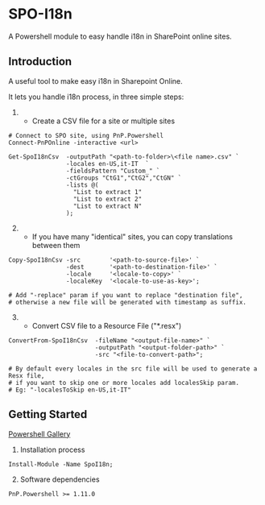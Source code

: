 # SPO-I18n
A Powershell module to easy handle i18n in SharePoint online sites.

## Introduction 
A useful tool to make easy i18n in Sharepoint Online. 

It lets you handle i18n process, in three simple steps:

1. - Create a CSV file for a site or multiple sites  
  ```Ps1
  # Connect to SPO site, using PnP.Powershell
  Connect-PnPOnline -interactive <url>

  Get-SpoI18nCsv  -outputPath "<path-to-folder>\<file name>.csv" `
                  -locales en-US,it-IT  `
                  -fieldsPattern "Custom_" `
                  -ctGroups "CtG1","CtG2","CtGN" `
                  -lists @(
                    "List to extract 1"
                    "List to extract 2"
                    "List to extract N"
                  );
  ```

2. - If you have many "identical" sites, you can copy translations between them  
```Ps1
Copy-SpoI18nCsv -src        '<path-to-source-file>' `
                -dest       '<path-to-destination-file>' `
                -locale     '<locale-to-copy>' `
                -localeKey  '<locale-to-use-as-key>';

# Add "-replace" param if you want to replace "destination file", 
# otherwise a new file will be generated with timestamp as suffix.
```

3. - Convert CSV file to a Resource File ("*.resx")
```PS1
ConvertFrom-SpoI18nCsv  -fileName "<output-file-name>" `
                        -outputPath "<output-folder-path>" `
                        -src "<file-to-convert-path>";

# By default every locales in the src file will be used to generate a Resx file, 
# if you want to skip one or more locales add localesSkip param.  
# Eg: "-localesToSkip en-US,it-IT"
```


## Getting Started

[Powershell Gallery](https://www.powershellgallery.com/packages/SpoI18n/0.1.0)

1.	Installation process
  ```
  Install-Module -Name SpoI18n;
  ```
2.	Software dependencies
  ```
  PnP.Powershell >= 1.11.0
  ```